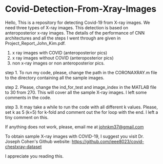 # Covid-Detection-From-Xray-Images
Hello, 
This is a repository for detecting Covid-19 from X-ray images. We need three types of X-ray images. This detection is based on anteroposterior x-ray images. The details of the performance of CNN architectures and all the steps I went through are given in Project_Report_John_Kim.pdf. 

1. x ray images with COVID (anteroposterior pics)
2. x ray images without COVID (anteroposterior pics)
3. non x-ray images or non anteroposterior pics. 
 


step 1. To run my code, please, change the path in the CORONAXRAY.m file 
to the directory containing all the sample images. 

step 2. Please, change the ind_for_test and image_index in the MATLAB file 
to 30 from 270. This will cover all the sample X-ray images. I left some 
comments in the code.

step 3. It may take a while to run the code with all different k values.
Please, set k as 5 (k=5) for k-fold and comment out the for loop with the end. 
I left a tiny comment on this. 

If anything does not work, please, email me at johnkm37@gmail.com

To obtain sample X-ray images with COVID-19, I suggest you visit Dr. Joseph Cohen's Github website: 
https://github.com/ieee8023/covid-chestxray-dataset 

I appreciate you reading this. 
